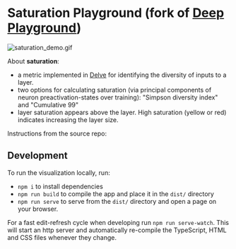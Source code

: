 # Saturation Playground (fork of [Deep Playground](https://github.com/tensorflow/playground))

![saturation_demo.gif](saturation_demo.gif)

About **saturation**: 

- a metric implemented in [Delve](https://github.com/justinshenk/delve) for identifying the diversity of inputs to a layer.
- two options for calculating saturation (via principal components of neuron preactivation-states over training): "Simpson diversity index" and "Cumulative 99"
- layer saturation appears above the layer. High saturation (yellow or red) indicates increasing the layer size.

Instructions from the source repo:

## Development

To run the visualization locally, run:
- `npm i` to install dependencies
- `npm run build` to compile the app and place it in the `dist/` directory
- `npm run serve` to serve from the `dist/` directory and open a page on your browser.

For a fast edit-refresh cycle when developing run `npm run serve-watch`.
This will start an http server and automatically re-compile the TypeScript,
HTML and CSS files whenever they change.
